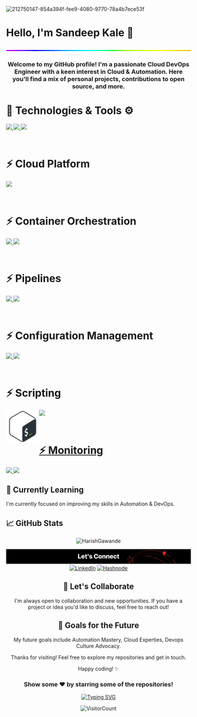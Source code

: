 ![212750147-854a394f-fee9-4080-9770-78a4b7ece53f](https://github.com/sandeep-kale/sandeep-kale/assets/156534370/38207d3d-cbff-4c91-8497-e6c8eccc6668)



# Hello, I'm **Sandeep Kale** 👋

<img style="width:100%;height:3px;" src="https://github.com/NuroDev/NuroDev/blob/6f0d0a8cff5c44aea2d4f24d949f692ee54002de/bar.gif" />
<h3 align="center">

Welcome to my GitHub profile! I'm a passionate Cloud DevOps Engineer with a keen interest in Cloud & Automation. Here you'll find a mix of personal projects, contributions to open source, and more.


# 🔧 Technologies & Tools ⚙️
<p float="left">
  <a href="https://www.linux.org/" target="_blanfalse" />
    <img src="https://www.vectorlogo.zone/logos/linux/linux-icon.svg"  height="90" />
  </a>
  <a href="https://pages.github.com/?(null)" target="_blank" >
   <img src="https://media.giphy.com/media/kH1DBkPNyZPOk0BxrM/giphy.gif" width="90" />
  </a>
  <a href="https://code.visualstudio.com/" target="_blank" >
    <img src="https://i.giphy.com/media/IdyAQJVN2kVPNUrojM/200.webp"  height="50" /> 
  </a>
</p>
<br>

# :zap: Cloud Platform
<p float="left">
   <a href="https://aws.amazon.com/" target="AWS_Cloud" >
    <img src="https://raw.githubusercontent.com/itsksaurabh/itsksaurabh/master/assets/aws.gif"  height="80" />
  </a>
</p>
<br>

# :zap: Container Orchestration
<p float="left">
  <a href="https://www.docker.com/" target="_blank" >
    <img src="https://raw.githubusercontent.com/itsksaurabh/itsksaurabh/master/assets/docker.gif"  height="100" /> 
  </a>
  <a href="https://kubernetes.io/" target="_blank" >
    <img src="https://raw.githubusercontent.com/itsksaurabh/itsksaurabh/master/assets/k8s.gif"  height="85" />
  </a>
</p>
<br>

# :zap: Pipelines
<p float="left">
  <a href="https://docs.gitlab.com/ee/ci/" target="_blank" >
    <img src="https://raw.githubusercontent.com/itsksaurabh/itsksaurabh/master/assets/cicd.gif"  height="85" />
  </a>
  <a href="https://www.jenkins.io/" target="_blank" >
    <img src="https://raw.githubusercontent.com/DARK-art108/ItsRitesh/master/assets/ll.png" height="100" />
  </a>
</p>
<br>

# :zap: Configuration Management 
<p float="left">
  <a href="https://www.terraform.io/" target="_blank" >
    <img src="https://raw.githubusercontent.com/itsksaurabh/itsksaurabh/master/assets/terraform.gif" width="140" />
  </a>
  <a href="https://www.ansible.com/" target="_blank" >
    <img src="https://www.vectorlogo.zone/logos/ansible/ansible-icon.svg"  height="90" />
  </a>
</p>
<br>

# :zap: Scripting
<p float="left">
  <a href="https://python.org/" target="_blank" >
    <img src="https://media1.giphy.com/media/KAq5w47R9rmTuvWOWa/giphy.gif"  height="90" />
  </a>
  <a href="https://www.gnu.org/software/bash/" target="_blank" >
    <img align="left" src="https://raw.githubusercontent.com/devicons/devicon/master/icons/bash/bash-original.svg" alt="Bash" width="90" height="90"/>
</p>
<br>

# :zap: Monitoring
<p float="left">
  <a href="https://grafana.com/" target="_blank" >
    <img src="https://raw.githubusercontent.com/itsksaurabh/itsksaurabh/master/assets/grafana.gif" height="70" />
  </a>
  <a href="https://prometheus.io/" target="_blank" >
    <img src="https://raw.githubusercontent.com/itsksaurabh/itsksaurabh/master/assets/prometheus.gif" height="70" />
  </a>
 </p>

## 🌱 Currently Learning

I'm currently focused on improving my skills in Automation & DevOps.

## 📈 GitHub Stats

<p align="center"><img align="center" src="https://github-readme-streak-stats.herokuapp.com/?user=HarishGawande&theme=algolia" alt="HarishGawande" /></p>


  <img src="https://github.com/shxntanu/shxntanu/blob/1ea27b23be693057d970371e005e75046a677969/assets/lc.png">
  <div align="center">
    <a href="https://www.linkedin.com/in/sandeep-kale-b0311225a/"><img src="https://img.icons8.com/color/512/linkedin.png" width="50" height="50" alt="LinkedIn"></a>
     <a href="https://kale00.hashnode.dev/"><img src="https://img.icons8.com/color/512/hashnode.png" width="50" height="50" alt="Hashnode"></a>


## 🤝 Let's Collaborate

I'm always open to collaboration and new opportunities. If you have a project or idea you'd like to discuss, feel free to reach out!

## 🎯 Goals for the Future

My future goals include Automation Mastery, Cloud Experties, Devops Culture Advocacy.

Thanks for visiting! Feel free to explore my repositories and get in touch.

Happy coding! ✨

<div align="center">

### Show some ❤️ by starring some of the repositories!
<p align="center"><a href="https://git.io/typing-svg"><img src="https://readme-typing-svg.demolab.com?font=monoscope&weight=500&size=30&duration=2500&pause=800&color=00FF00&background=5A56FF00&center=true&vCenter=true&width=535&lines=Thanks!+for+Visiting+%3A)" alt="Typing SVG" /></a></p>

![VisitorCount](https://profile-counter.glitch.me/Sandeep-kale/count.svg)

